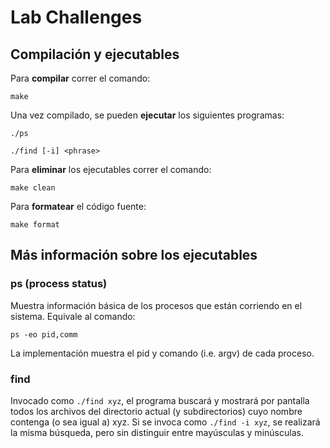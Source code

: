 # Lab Challenges

## Compilación y ejecutables

Para **compilar** correr el comando:

```shell
make
```

Una vez compilado, se pueden **ejecutar** los siguientes programas:

```shell
./ps
```

```shell
./find [-i] <phrase>
```

Para **eliminar** los ejecutables correr el comando:

```shell
make clean
```

Para **formatear** el código fuente:

```shell
make format
```

## Más información sobre los ejecutables

### ps (process status)

Muestra información básica de los procesos que están corriendo en el sistema. Equivale al comando:

```shell
ps -eo pid,comm
```

La implementación muestra el pid y comando (i.e. argv) de cada proceso.

### find

Invocado como `./find xyz`, el programa buscará y mostrará por pantalla todos los archivos del directorio actual (y subdirectorios) cuyo nombre contenga (o sea igual a) xyz. Si se invoca como `./find -i xyz`, se realizará la misma búsqueda, pero sin distinguir entre mayúsculas y minúsculas.
